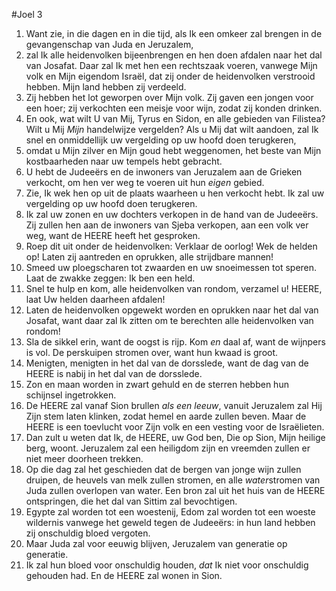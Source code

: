 #Joel 3
1. Want zie, in die dagen en in die tijd, als Ik een omkeer zal brengen in de gevangenschap van Juda en Jeruzalem, 
2. zal Ik alle heidenvolken bijeenbrengen en hen doen afdalen naar het dal van Josafat. Daar zal Ik met hen een rechtszaak voeren, vanwege Mijn volk en Mijn eigendom Israël, dat zij onder de heidenvolken verstrooid hebben. Mijn land hebben zij verdeeld. 
3. Zij hebben het lot geworpen over Mijn volk. Zij gaven een jongen voor een hoer; zij verkochten een meisje voor wijn, zodat zij konden drinken. 
4. En ook, wat wilt U van Mij, Tyrus en Sidon, en alle gebieden van Filistea? Wilt u Mij *Mijn* handelwijze vergelden? Als u Mij dat wilt aandoen, zal Ik snel en onmiddellijk uw vergelding op uw hoofd doen terugkeren, 
5. omdat u Mijn zilver en Mijn goud hebt weggenomen, het beste van Mijn kostbaarheden naar uw tempels hebt gebracht. 
6. U hebt de Judeeërs en de inwoners van Jeruzalem aan de Grieken verkocht, om hen ver weg te voeren uit hun *eigen* gebied. 
7. Zie, Ik wek hen op uit de plaats waarheen u hen verkocht hebt. Ik zal uw vergelding op uw hoofd doen terugkeren. 
8. Ik zal uw zonen en uw dochters verkopen in de hand van de Judeeërs. Zij zullen hen aan de inwoners van Sjeba verkopen, aan een volk ver weg, want de HEERE heeft het gesproken. 
9. Roep dit uit onder de heidenvolken: Verklaar de oorlog! Wek de helden op! Laten zij aantreden en oprukken, alle strijdbare mannen! 
10. Smeed uw ploegscharen tot zwaarden en uw snoeimessen tot speren. Laat de zwakke zeggen: Ik ben een held. 
11. Snel te hulp en kom, alle heidenvolken van rondom, verzamel u! HEERE, laat Uw helden daarheen afdalen! 
12. Laten de heidenvolken opgewekt worden en oprukken naar het dal van Josafat, want daar zal Ik zitten om te berechten alle heidenvolken van rondom! 
13. Sla de sikkel erin, want de oogst is rijp. Kom *en* daal af, want de wijnpers is vol. De perskuipen stromen over, want hun kwaad is groot. 
14. Menigten, menigten in het dal van de dorsslede, want de dag van de HEERE is nabij in het dal van de dorsslede. 
15. Zon en maan worden in zwart gehuld en de sterren hebben hun schijnsel ingetrokken. 
16. De HEERE zal vanaf Sion brullen *als een leeuw*, vanuit Jeruzalem zal Hij Zijn stem laten klinken, zodat hemel en aarde zullen beven. Maar de HEERE is een toevlucht voor Zijn volk en een vesting voor de Israëlieten. 
17. Dan zult u weten dat Ik, de HEERE, uw God ben, Die op Sion, Mijn heilige berg, woont. Jeruzalem zal een heiligdom zijn en vreemden zullen er niet meer doorheen trekken. 
18. Op die dag zal het geschieden dat de bergen van jonge wijn zullen druipen, de heuvels van melk zullen stromen, en alle *water*stromen van Juda zullen overlopen van water. Een bron zal uit het huis van de HEERE ontspringen, die het dal van Sittim zal bevochtigen. 
19. Egypte zal worden tot een woestenij, Edom zal worden tot een woeste wildernis vanwege het geweld tegen de Judeeërs: in hun land hebben zij onschuldig bloed vergoten. 
20. Maar Juda zal voor eeuwig blijven, Jeruzalem van generatie op generatie. 
21. Ik zal hun bloed voor onschuldig houden, *dat* Ik niet voor onschuldig gehouden had. En de HEERE zal wonen in Sion.
